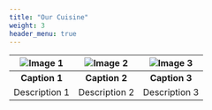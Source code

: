 ```yaml
---
title: "Our Cuisine"
weight: 3
header_menu: true
---
```


| ![Image 1](images/image1.jpg) | ![Image 2](images/image2.jpg) | ![Image 3](images/image3.jpg) |
|:-----------------------------:|:-----------------------------:|:-----------------------------:|
| **Caption 1**                | **Caption 2**                | **Caption 3**                |
| Description 1                | Description 2                | Description 3                |

